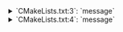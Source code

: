 <details><summary>`CMakeLists.txt:3`: `message`</summary>

<pre>
CMake Error at CMakeLists.txt:3 (message):
</pre>
</details>

<details><summary>`CMakeLists.txt:4`: `message`</summary>

<pre>
CMake Error at CMakeLists.txt:4 (message):
</pre>
</details>
